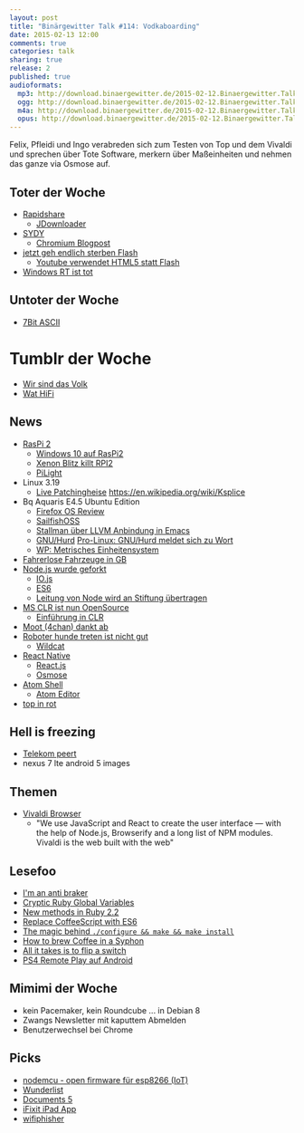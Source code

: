 ```yaml
---
layout: post
title: "Binärgewitter Talk #114: Vodkaboarding"
date: 2015-02-13 12:00
comments: true
categories: talk
sharing: true
release: 2
published: true
audioformats:
  mp3: http://download.binaergewitter.de/2015-02-12.Binaergewitter.Talk.114.mp3
  ogg: http://download.binaergewitter.de/2015-02-12.Binaergewitter.Talk.114.ogg
  m4a: http://download.binaergewitter.de/2015-02-12.Binaergewitter.Talk.114.m4a
  opus: http://download.binaergewitter.de/2015-02-12.Binaergewitter.Talk.114.opus
---
```

Felix, Pfleidi und Ingo verabreden sich zum Testen von Top und dem Vivaldi und sprechen über Tote Software, merkern über Maßeinheiten und nehmen das ganze via Osmose auf.

## Toter der Woche

- [Rapidshare](http://www.heise.de/newsticker/meldung/Rapidshare-macht-endgueltig-dicht-2545445.html )
    * [JDownloader]( http://jdownloader.org/ )
- [SYDY](http://www.heise.de/newsticker/meldung/Zugunsten-von-HTTP-2-verabschiedet-sich-Google-von-SPDY-2544754.html )
    * [Chromium Blogpost]( http://blog.chromium.org/2015/02/hello-http2-goodbye-spdy-http-is_9.html )
- [jetzt geh endlich sterben Flash](http://www.heise.de/newsticker/meldung/Flash-Update-schliesst-insgesamt-18-Luecken-jetzt-fuer-alle-Plattformen-2542408.html )
    * [Youtube verwendet HTML5 statt Flash]( http://www.theverge.com/2015/1/27/7926001/youtube-drops-flash-for-html5-video-default )
- [Windows RT ist tot]( http://www.techstage.de/news/Kommentar-zu-Windows-RT-Eine-Totgeburt-wird-beerdigt-2540167.html )

## Untoter der Woche

- [7Bit ASCII]( http://www.heise.de/newsticker/meldung/7-Bit-ASCII-ist-offizieller-Internet-Standard-2538085.html )

# Tumblr der Woche

- [Wir sind das Volk]( http://wirrsinddasvolk.tumblr.com/ )
- [Wat HiFi]( http://wathifi.tumblr.com/ )

## News

- [RasPi 2]( http://www.raspberrypi.org/raspberry-pi-2-on-sale/ )
    * [Windows 10 auf RasPi2]( http://www.theverge.com/2015/2/2/7962179/raspberry-pi-windows-10 )
    * [Xenon Blitz killt RPI2]( http://beta.slashdot.org/story/213325 )
    * [PiLight]( http://www.pilight.org/ )
- Linux 3.19
    * [Live Patching](http://www.pro-linux.de/news/1/22007/live-patching-zieht-in-den-linux-kernel-ein.html )[heise](http://www.heise.de/open/meldung/Kernel-Live-Patching-Sicherheitsluecken-im-Linux-Kernel-jetzt-zur-Laufzeit-korrigierbar-2545824.html )
https://en.wikipedia.org/wiki/Ksplice
- Bq Aquaris E4.5 Ubuntu Edition
    * [Firefox OS Review]( http://ignorethecode.net/blog/2015/01/13/firefox_os/ )
    * [SailfishOSS]( https://wiki.merproject.org/wiki/SailfishOSS )
    * [Stallman über LLVM Anbindung in Emacs]( http://lists.gnu.org/archive/html/emacs-devel/2015-02/msg00274.html )
    * [GNU/Hurd]( http://en.wikipedia.org/wiki/GNU_Hurd ) [Pro-Linux: GNU/Hurd meldet sich zu Wort](http://www.pro-linux.de/news/1/21988/gnu-hurd-meldet-sich-zu-wort.html)
    * [WP: Metrisches Einheitensystem](https://de.wikipedia.org/wiki/Metrisches_Einheitensystem)
- [Fahrerlose Fahrzeuge in GB]( http://arstechnica.com/cars/2015/02/britain-driverless-cars-are-coming-to-your-streets/ )
- [Node.js wurde geforkt]( http://www.wired.com/2014/12/io-js/?hn )
    * [IO.js]( https://iojs.org/en/index.html )
    * [ES6]( https://iojs.org/en/es6.html )
    * [Leitung von Node wird an Stiftung übertragen](  http://www.joyent.com/about/press/joyent-moves-to-establish-nodejs-foundation )
- [MS CLR ist nun OpenSource]( http://blogs.msdn.com/b/dotnet/archive/2015/02/03/coreclr-is-now-open-source.aspx )
    * [Einführung in CLR]( https://github.com/dotnet/coreclr/blob/master/Documentation/intro-to-clr.md )
- [Moot (4chan) dankt ab](http://www.theguardian.com/technology/2015/jan/23/4chan-founder-moot-christopher-poole-goodbye )
- [Roboter hunde treten ist nicht gut]( http://gizmodo.com/spot-is-a-smaller-more-kickable-version-of-boston-d-1684749999 )
    * [Wildcat]( https://www.youtube.com/watch?v=wE3fmFTtP9g )
- [React Native]( http://jlongster.com/First-Impressions-using-React-Native )
    * [React.js]( http://facebook.github.io/react/ )
    * [Osmose]( http://en.wikipedia.org/wiki/Osmosis )
- [Atom Shell]( https://github.com/atom/atom-shell )
    * [Atom Editor]( https://github.com/atom/atom )
- [top in rot]( http://imgur.com/2Ljdzr3 )

## Hell is freezing

- [Telekom peert](http://www.heise.de/newsticker/meldung/Verstaerktes-DE-CIX-Engagement-der-Deutschen-Telekom-nun-offiziell-2535142.html )
- nexus 7 lte android 5 images

## Themen

- [Vivaldi Browser]( https://vivaldi.com/ )
    * "We use JavaScript and React to create the user interface — with the help of Node.js, Browserify and a long list of NPM modules. Vivaldi is the web built with the web"

## Lesefoo

- [I'm an anti braker]( http://robertmoorejr.tumblr.com/post/110101466091/im-an-anti-braker )
- [Cryptic Ruby Global Variables]( http://jimneath.org/2010/01/04/cryptic-ruby-global-variables-and-their-meanings.html )
- [New methods in Ruby 2.2]( http://www.sitepoint.com/new-methods-ruby-2-2/ )
- [Replace CoffeeScript with ES6]( http://robots.thoughtbot.com/replace-coffeescript-with-es6 )
- [The magic behind `./configure && make && make install`]( http://robots.thoughtbot.com/the-magic-behind-configure-make-make-install )
- [How to brew Coffee in a Syphon]( http://drinks.seriouseats.com/2011/12/how-to-brew-coffee-in-a-siphon-brewer-vacuum-brewer.html )
- [All it takes is to flip a switch]( http://www.paperplanes.de/2015/1/27/all-it-takes-is-flip-a-switch.html )
- [PS4 Remote Play auf Android]( http://forum.xda-developers.com/android/apps-games/ps4-remote-play-t2929147 )

## Mimimi der Woche

- kein Pacemaker, kein Roundcube ... in Debian 8
- Zwangs Newsletter mit kaputtem Abmelden
- Benutzerwechsel bei Chrome

## Picks

- [nodemcu - open firmware für esp8266 (IoT)](https://github.com/nodemcu/nodemcu-firmware )
- [Wunderlist]( http://wunderlist.com )
- [Documents 5]( https://itunes.apple.com/de/app/documents-5-fast-pdf-reader/id364901807?l=en&mt=8 )
- [iFixit iPad App]( https://itunes.apple.com/de/app/ifixit-repair-manual/id407417097?l=en&mt=8 )
- [wifiphisher]( https://github.com/sophron/wifiphisher )
